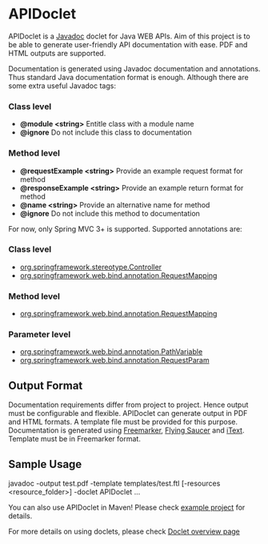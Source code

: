 APIDoclet
=========

APIDoclet is a [Javadoc](http://www.oracle.com/technetwork/java/javase/documentation/index-jsp-135444.html) doclet for Java WEB APIs. Aim of this project is to be able to generate user-friendly API documentation with ease. PDF and HTML outputs are supported.

Documentation is generated using Javadoc documentation and annotations. Thus standard Java documentation format is enough. Although there are some extra useful Javadoc tags:

### Class level
* **@module &lt;string&gt;** Entitle class with a module name
* **@ignore** Do not include this class to documentation

### Method level
* **@requestExample &lt;string&gt;** Provide an example request format for method
* **@responseExample &lt;string&gt;** Provide an example return format for method
* **@name &lt;string&gt;** Provide an alternative name for method
* **@ignore** Do not include this method to documentation

For now, only Spring MVC 3+ is supported. Supported annotations are:

### Class level
* [org.springframework.stereotype.Controller](http://static.springsource.org/spring/docs/3.0.x/javadoc-api/org/springframework/stereotype/Controller.html)
* [org.springframework.web.bind.annotation.RequestMapping](http://static.springsource.org/spring/docs/3.0.x/javadoc-api/org/springframework/web/bind/annotation/RequestMapping.html)

### Method level
* [org.springframework.web.bind.annotation.RequestMapping](http://static.springsource.org/spring/docs/3.0.x/javadoc-api/org/springframework/web/bind/annotation/RequestMapping.html)

### Parameter level
* [org.springframework.web.bind.annotation.PathVariable](http://static.springsource.org/spring/docs/3.0.x/javadoc-api/org/springframework/web/bind/annotation/PathVariable.html)
* [org.springframework.web.bind.annotation.RequestParam](http://static.springsource.org/spring/docs/3.0.x/javadoc-api/org/springframework/web/bind/annotation/RequestParam.html)

## Output Format
Documentation requirements differ from project to project. Hence output must be configurable and flexible. APIDoclet can generate output in PDF and HTML formats. A template file must be provided for this purpose. Documentation is generated using [Freemarker](http://freemarker.org), [Flying Saucer](http://code.google.com/p/flying-saucer/) and [iText](http://itextpdf.com). Template must be in Freemarker format.

## Sample Usage
javadoc -output test.pdf -template templates/test.ftl [-resources <resource_folder>] -doclet APIDoclet ...

You can also use APIDoclet in Maven! Please check [example project](https://github.com/msbicer/APIDoclet/tree/master/example) for details.

For more details on using doclets, please check [Doclet overview page](http://docs.oracle.com/javase/6/docs/technotes/guides/javadoc/doclet/overview.html)
